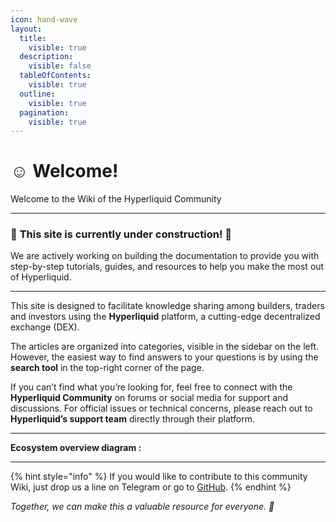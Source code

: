 ```yaml
---
icon: hand-wave
layout:
  title:
    visible: true
  description:
    visible: false
  tableOfContents:
    visible: true
  outline:
    visible: true
  pagination:
    visible: true
---
```


# ☺️ Welcome!

Welcome to the Wiki of the Hyperliquid Community

***

### 🚧 **This site is currently under construction!** 🚧

We are actively working on building the documentation to provide you with step-by-step tutorials, guides, and resources to help you make the most out of Hyperliquid.

***

This site is designed to facilitate knowledge sharing among builders, traders and investors using the **Hyperliquid** platform, a cutting-edge decentralized exchange (DEX).

The articles are organized into categories, visible in the sidebar on the left. However, the easiest way to find answers to your questions is by using the **search tool** in the top-right corner of the page.

If you can’t find what you’re looking for, feel free to connect with the **Hyperliquid Community** on forums or social media for support and discussions. For official issues or technical concerns, please reach out to **Hyperliquid’s support team** directly through their platform.

***

**Ecosystem overview diagram :**

***

{% hint style="info" %}
If you would like to contribute to this community Wiki, just drop us a line on Telegram or go to [GitHub](https://github.com/Hyperliquid-Community/wiki-community).
{% endhint %}

_Together, we can make this a valuable resource for everyone. 🚀_
